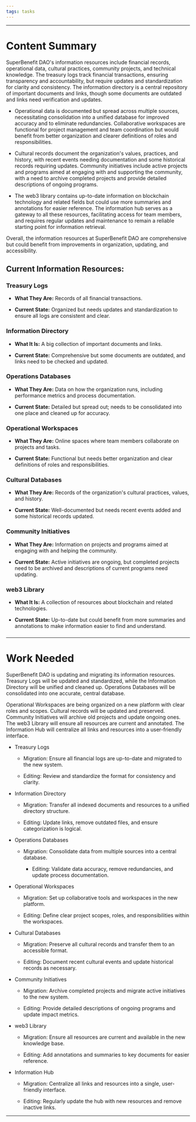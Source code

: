 ```yaml
---
tags: tasks
---
```


---

# Content Summary

SuperBenefit DAO's information resources include financial records, operational data, cultural practices, community projects, and technical knowledge. The treasury logs track financial transactions, ensuring transparency and accountability, but require updates and standardization for clarity and consistency. The information directory is a central repository of important documents and links, though some documents are outdated and links need verification and updates.

- Operational data is documented but spread across multiple sources, necessitating consolidation into a unified database for improved accuracy and to eliminate redundancies. Collaborative workspaces are functional for project management and team coordination but would benefit from better organization and clearer definitions of roles and responsibilities.

- Cultural records document the organization's values, practices, and history, with recent events needing documentation and some historical records requiring updates. Community initiatives include active projects and programs aimed at engaging with and supporting the community, with a need to archive completed projects and provide detailed descriptions of ongoing programs.

- The web3 library contains up-to-date information on blockchain technology and related fields but could use more summaries and annotations for easier reference. The information hub serves as a gateway to all these resources, facilitating access for team members, and requires regular updates and maintenance to remain a reliable starting point for information retrieval.

Overall, the information resources at SuperBenefit DAO are comprehensive but could benefit from improvements in organization, updating, and accessibility.

## Current Information Resources:

### Treasury Logs

- **What They Are:** Records of all financial transactions.

- **Current State:** Organized but needs updates and standardization to ensure all logs are consistent and clear.

### Information Directory

- **What It Is:** A big collection of important documents and links.

- **Current State:** Comprehensive but some documents are outdated, and links need to be checked and updated.

### Operations Databases

- **What They Are:** Data on how the organization runs, including performance metrics and process documentation.

- **Current State:** Detailed but spread out; needs to be consolidated into one place and cleaned up for accuracy.

### Operational Workspaces

- **What They Are:** Online spaces where team members collaborate on projects and tasks.

- **Current State:** Functional but needs better organization and clear definitions of roles and responsibilities.

### Cultural Databases

- **What They Are:** Records of the organization's cultural practices, values, and history.

- **Current State:** Well-documented but needs recent events added and some historical records updated.

### Community Initiatives

- **What They Are:** Information on projects and programs aimed at engaging with and helping the community.

- **Current State:** Active initiatives are ongoing, but completed projects need to be archived and descriptions of current programs need updating.

### web3 Library

- **What It Is:** A collection of resources about blockchain and related technologies.

- **Current State:** Up-to-date but could benefit from more summaries and annotations to make information easier to find and understand.

### 

---

# Work Needed

SuperBenefit DAO is updating and migrating its information resources. Treasury Logs will be updated and standardized, while the Information Directory will be unified and cleaned up. Operations Databases will be consolidated into one accurate, central database.

Operational Workspaces are being organized on a new platform with clear roles and scopes. Cultural records will be updated and preserved. Community Initiatives will archive old projects and update ongoing ones. The web3 Library will ensure all resources are current and annotated. The Information Hub will centralize all links and resources into a user-friendly interface.

- Treasury Logs     

  - Migration: Ensure all financial logs are up-to-date and migrated to the new system.     

  - Editing: Review and standardize the format for consistency and clarity.  

- Information Directory     

  - Migration: Transfer all indexed documents and resources to a unified directory structure.     

  - Editing: Update links, remove outdated files, and ensure categorization is logical.  

- Operations Databases     

  - Migration: Consolidate data from multiple sources into a central database.     

    - Editing: Validate data accuracy, remove redundancies, and update process documentation.  

- Operational Workspaces    

  - Migration: Set up collaborative tools and workspaces in the new platform.     

  - Editing: Define clear project scopes, roles, and responsibilities within the workspaces.  

- Cultural Databases    

  - Migration: Preserve all cultural records and transfer them to an accessible format.     

  - Editing: Document recent cultural events and update historical records as necessary.  

- Community Initiatives    

  - Migration: Archive completed projects and migrate active initiatives to the new system.     

  - Editing: Provide detailed descriptions of ongoing programs and update impact metrics.  

- web3 Library     

  - Migration: Ensure all resources are current and available in the new knowledge base.     

  - Editing: Add annotations and summaries to key documents for easier reference.  

- Information Hub     

  - Migration: Centralize all links and resources into a single, user-friendly interface.     

  - Editing: Regularly update the hub with new resources and remove inactive links.

---